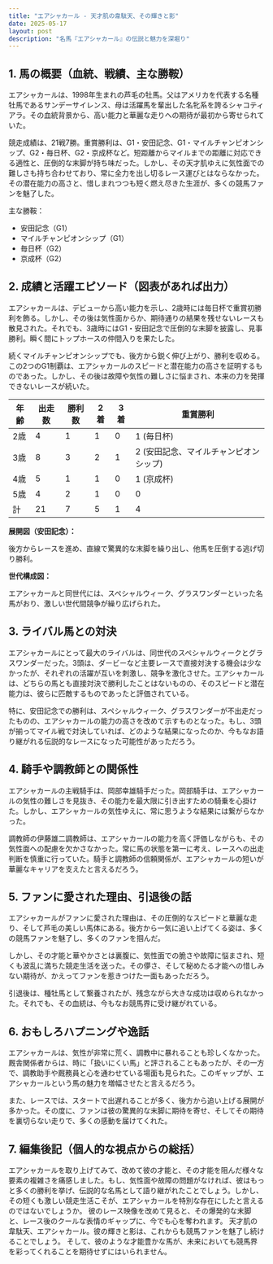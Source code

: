 ```yaml
---
title: "エアシャカール - 天才肌の韋駄天、その輝きと影"
date: 2025-05-17
layout: post
description: "名馬『エアシャカール』の伝説と魅力を深堀り"
---
```


## 1. 馬の概要（血統、戦績、主な勝鞍）

エアシャカールは、1998年生まれの芦毛の牡馬。父はアメリカを代表する名種牡馬であるサンデーサイレンス、母は活躍馬を輩出した名牝系を誇るシャコティアラ。その血統背景から、高い能力と華麗な走りへの期待が最初から寄せられていた。

競走成績は、21戦7勝。重賞勝利は、G1・安田記念、G1・マイルチャンピオンシップ、G2・毎日杯、G2・京成杯など。短距離からマイルまでの距離に対応できる適性と、圧倒的な末脚が持ち味だった。しかし、その天才肌ゆえに気性面での難しさも持ち合わせており、常に全力を出し切るレース運びとはならなかった。  その潜在能力の高さと、惜しまれつつも短く燃え尽きた生涯が、多くの競馬ファンを魅了した。

主な勝鞍：

* 安田記念（G1）
* マイルチャンピオンシップ（G1）
* 毎日杯（G2）
* 京成杯（G2）


## 2. 成績と活躍エピソード（図表があれば出力）

エアシャカールは、デビューから高い能力を示し、2歳時には毎日杯で重賞初勝利を飾る。しかし、その後は気性面からか、期待通りの結果を残せないレースも散見された。それでも、3歳時にはG1・安田記念で圧倒的な末脚を披露し、見事勝利。瞬く間にトップホースの仲間入りを果たした。

続くマイルチャンピオンシップでも、後方から鋭く伸び上がり、勝利を収める。この2つのG1制覇は、エアシャカールのスピードと潜在能力の高さを証明するものであった。しかし、その後は故障や気性の難しさに悩まされ、本来の力を発揮できないレースが続いた。

| 年齢 | 出走数 | 勝利数 | 2着 | 3着 | 重賞勝利 |
|---|---|---|---|---|---|
| 2歳 | 4 | 1 | 1 | 0 | 1 (毎日杯) |
| 3歳 | 8 | 3 | 2 | 1 | 2 (安田記念、マイルチャンピオンシップ) |
| 4歳 | 5 | 1 | 1 | 0 | 1 (京成杯) |
| 5歳 | 4 | 2 | 1 | 0 | 0 |
| 計 | 21 | 7 | 5 | 1 | 4 |


**展開図（安田記念）：**

後方からレースを進め、直線で驚異的な末脚を繰り出し、他馬を圧倒する逃げ切り勝利。


**世代構成図：**

エアシャカールと同世代には、スペシャルウィーク、グラスワンダーといった名馬がおり、激しい世代間競争が繰り広げられた。


## 3. ライバル馬との対決

エアシャカールにとって最大のライバルは、同世代のスペシャルウィークとグラスワンダーだった。3頭は、ダービーなど主要レースで直接対決する機会は少なかったが、それぞれの活躍が互いを刺激し、競争を激化させた。エアシャカールは、どちらの馬とも直接対決で勝利したことはないものの、そのスピードと潜在能力は、彼らに匹敵するものであったと評価されている。

特に、安田記念での勝利は、スペシャルウィーク、グラスワンダーが不出走だったものの、エアシャカールの能力の高さを改めて示すものとなった。もし、3頭が揃ってマイル戦で対決していれば、どのような結果になったのか、今もなお語り継がれる伝説的なレースになった可能性があっただろう。


## 4. 騎手や調教師との関係性

エアシャカールの主戦騎手は、岡部幸雄騎手だった。岡部騎手は、エアシャカールの気性の難しさを見抜き、その能力を最大限に引き出すための騎乗を心掛けた。しかし、エアシャカールの気性ゆえに、常に思うような結果には繋がらなかった。

調教師の伊藤雄二調教師は、エアシャカールの能力を高く評価しながらも、その気性面への配慮を欠かさなかった。常に馬の状態を第一に考え、レースへの出走判断を慎重に行っていた。騎手と調教師の信頼関係が、エアシャカールの短いが華麗なキャリアを支えたと言えるだろう。


## 5. ファンに愛された理由、引退後の話

エアシャカールがファンに愛された理由は、その圧倒的なスピードと華麗な走り、そして芦毛の美しい馬体にある。後方から一気に追い上げてくる姿は、多くの競馬ファンを魅了し、多くのファンを掴んだ。

しかし、その才能と華やかさとは裏腹に、気性面での脆さや故障に悩まされ、短くも波乱に満ちた競走生活を送った。その儚さ、そして秘めたる才能への惜しみない期待が、かえってファンを惹きつけた一面もあっただろう。

引退後は、種牡馬として繋養されたが、残念ながら大きな成功は収められなかった。それでも、その血統は、今もなお競馬界に受け継がれている。


## 6. おもしろハプニングや逸話

エアシャカールは、気性が非常に荒く、調教中に暴れることも珍しくなかった。厩舎関係者からは、時に「扱いにくい馬」と評されることもあったが、その一方で、調教助手や厩務員と心を通わせている場面も見られた。このギャップが、エアシャカールという馬の魅力を増幅させたと言えるだろう。

また、レースでは、スタートで出遅れることが多く、後方から追い上げる展開が多かった。その度に、ファンは彼の驚異的な末脚に期待を寄せ、そしてその期待を裏切らない走りで、多くの感動を届けてくれた。


## 7. 編集後記（個人的な視点からの総括）

エアシャカールを取り上げてみて、改めて彼の才能と、その才能を阻んだ様々な要素の複雑さを痛感しました。もし、気性面や故障の問題がなければ、彼はもっと多くの勝利を挙げ、伝説的な名馬として語り継がれたことでしょう。しかし、その短くも激しい競走生活こそが、エアシャカールを特別な存在にしたと言えるのではないでしょうか。  彼のレース映像を改めて見ると、その爆発的な末脚と、レース後のクールな表情のギャップに、今でも心を奪われます。  天才肌の韋駄天、エアシャカール。彼の輝きと影は、これからも競馬ファンを魅了し続けることでしょう。  そして、彼のような才能豊かな馬が、未来においても競馬界を彩ってくれることを期待せずにはいられません。
